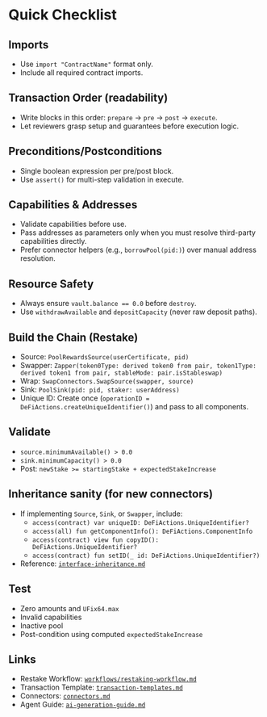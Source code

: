 # Quick Checklist

## Imports
- Use `import "ContractName"` format only.
- Include all required contract imports.

## Transaction Order (readability)
- Write blocks in this order: `prepare` → `pre` → `post` → `execute`.
- Let reviewers grasp setup and guarantees before execution logic.

## Preconditions/Postconditions
- Single boolean expression per pre/post block.
- Use `assert()` for multi-step validation in execute.

## Capabilities & Addresses
- Validate capabilities before use.
- Pass addresses as parameters only when you must resolve third-party capabilities directly.
- Prefer connector helpers (e.g., `borrowPool(pid:)`) over manual address resolution.

## Resource Safety
- Always ensure `vault.balance == 0.0` before `destroy`.
- Use `withdrawAvailable` and `depositCapacity` (never raw deposit paths).

## Build the Chain (Restake)
- Source: `PoolRewardsSource(userCertificate, pid)`
- Swapper: `Zapper(token0Type: derived token0 from pair, token1Type: derived token1 from pair, stableMode: pair.isStableswap)`
- Wrap: `SwapConnectors.SwapSource(swapper, source)`
- Sink: `PoolSink(pid: pid, staker: userAddress)`
- Unique ID: Create once (`operationID = DeFiActions.createUniqueIdentifier()`) and pass to all components.

## Validate
- `source.minimumAvailable() > 0.0`
- `sink.minimumCapacity() > 0.0`
- Post: `newStake >= startingStake + expectedStakeIncrease`

## Inheritance sanity (for new connectors)
- If implementing `Source`, `Sink`, or `Swapper`, include:
  - `access(contract) var uniqueID: DeFiActions.UniqueIdentifier?`
  - `access(all) fun getComponentInfo(): DeFiActions.ComponentInfo`
  - `access(contract) view fun copyID(): DeFiActions.UniqueIdentifier?`
  - `access(contract) fun setID(_ id: DeFiActions.UniqueIdentifier?)`
- Reference: [`interface-inheritance.md`](./interface-inheritance.md)

## Test
- Zero amounts and `UFix64.max`
- Invalid capabilities
- Inactive pool
- Post-condition using computed `expectedStakeIncrease`

## Links
- Restake Workflow: [`workflows/restaking-workflow.md`](./workflows/restaking-workflow.md)
- Transaction Template: [`transaction-templates.md`](./transaction-templates.md#complete-restaking-workflow)
- Connectors: [`connectors.md`](./connectors.md)
- Agent Guide: [`ai-generation-guide.md`](./ai-generation-guide.md)
